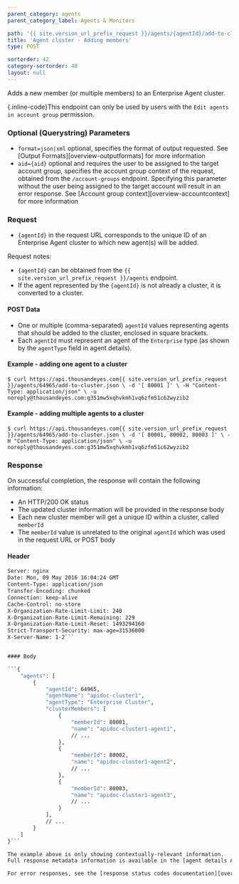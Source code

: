 ```yaml
---
parent_category: agents
parent_category_label: Agents & Monitors

path: '{{ site.version_url_prefix_request }}/agents/{agentId}/add-to-cluster'
title: 'Agent cluster - Adding members'
type: POST

sortorder: 42
category-sortorder: 40
layout: null
---
```


Adds a new member (or multiple members) to an Enterprise Agent cluster.

{.inline-code}This endpoint can only be used by users with the `Edit agents in account group` permission.


### Optional (Querystring) Parameters

* `format=json|xml` optional, specifies the format of output requested.  See [Output Formats][overview-outputformats] for more information
* `aid={aid}` optional and requires the user to be assigned to the target account group, specifies the account group context of the request, obtained from the `/account-groups` endpoint.  Specifying this parameter without the user being assigned to the target account will result in an error response. See [Account group context][overview-accountcontext] for more information


### Request

* `{agentId}` in the request URL corresponds to the unique ID of an Enterprise Agent cluster to which new agent(s) will be added.

Request notes:

* `{agentId}` can be obtained from the `{{ site.version_url_prefix_request }}/agents` endpoint.
* If the agent represented by the `{agentId}` is not already a cluster, it is converted to a cluster.


#### POST Data

* One or multiple (comma-separated) `agentId` values representing agents that should be added to the cluster, enclosed in square brackets.
* Each `agentId` must represent an agent of the `Enterprise` type (as shown by the `agentType` field in agent details).


#### Example - adding one agent to a cluster

`$ curl https://api.thousandeyes.com{{ site.version_url_prefix_request }}/agents/64965/add-to-cluster.json \
  -d '[
    80001
    ]' \
  -H "Content-Type: application/json" \
  -u noreply@thousandeyes.com:g351mw5xqhvkmh1vq6zfm51c62wyzib2`


#### Example - adding multiple agents to a cluster

`$ curl https://api.thousandeyes.com{{ site.version_url_prefix_request }}/agents/64965/add-to-cluster.json \
  -d '[
    80001,
    80002,
    80003
    ]' \
  -H "Content-Type: application/json" \
  -u noreply@thousandeyes.com:g351mw5xqhvkmh1vq6zfm51c62wyzib2`


### Response

On successful completion, the response will contain the following information:

* An HTTP/200 OK status
* The updated cluster information will be provided in the response body
* Each new cluster member will get a unique ID within a cluster, called `memberId`
* The `memberId` value is unrelated to the original `agentId` which was used in the request URL or POST body


#### Header

```HTTP/1.1 200 OK
Server: nginx
Date: Mon, 09 May 2016 16:04:24 GMT
Content-Type: application/json
Transfer-Encoding: chunked
Connection: keep-alive
Cache-Control: no-store
X-Organization-Rate-Limit-Limit: 240
X-Organization-Rate-Limit-Remaining: 229
X-Organization-Rate-Limit-Reset: 1493294160
Strict-Transport-Security: max-age=31536000
X-Server-Name: 1-2```


#### Body

```{
    "agents": [
        {
            "agentId": 64965,
            "agentName": "apidoc-cluster1",
            "agentType": "Enterprise Cluster",
            "clusterMembers": [
                {
                    "memberId": 80001,
                    "name": "apidoc-cluster1-agent1",
                    // ...
                },
                {
                    "memberId": 80002,
                    "name": "apidoc-cluster1-agent2",
                    // ...
                },
                {
                    "memberId": 80003,
                    "name": "apidoc-cluster1-agent3",
                    // ...
                }
            ],
            // ...
        }
    ]
}```

The example above is only showing contextually-relevant information.
Full response metadata information is available in the [agent details API endpoint description][agent-metadata].

For error responses, see the [response status codes documentation][overview-responsestatuscodes].
